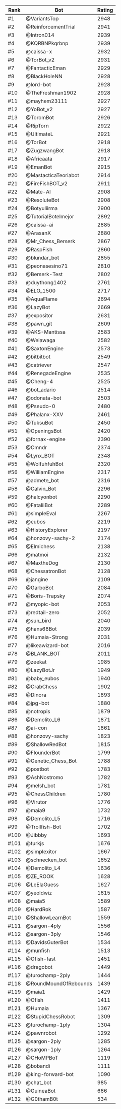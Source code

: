 Rank|Bot|Rating
---|---|---
#1|@VariantsTop|2948
#2|@ReinforcementTrial|2941
#3|@Intron014|2939
#4|@KQRBNPkqrbnp|2939
#5|@caissa-x|2932
#6|@TorBot_v2|2931
#7|@FantacticEman|2929
#8|@BlackHoleNN|2928
#9|@lord-bot|2928
#10|@TheFreshman1902|2928
#11|@mayhem23111|2927
#12|@YoBot_v2|2927
#13|@ToromBot|2926
#14|@RipTorn|2922
#15|@UltimateL|2921
#16|@TorBot|2918
#17|@ZugzwangBot|2918
#18|@Africaata|2917
#19|@EmanBot|2915
#20|@MastacticaTeoriabot|2914
#21|@FireFishBOT_v2|2911
#22|@Mate-AI|2908
#23|@ResoluteBot|2908
#24|@Botyuliirma|2900
#25|@TutorialBotelmejor|2892
#26|@caissa-ai|2885
#27|@ArasanX|2880
#28|@Mr_Chess_Berserk|2867
#29|@RaspFish|2860
#30|@blundar_bot|2855
#31|@peonasesino71|2810
#32|@Berserk-Test|2802
#33|@duythong1402|2761
#34|@ELO_1500|2717
#35|@AquaFlame|2694
#36|@LazyBot|2669
#37|@expositor|2631
#38|@pawn_git|2609
#39|@AKS-Mantissa|2583
#40|@Weiawaga|2582
#41|@SaxtonEngine|2573
#42|@bitbitbot|2549
#43|@catriever|2547
#44|@RenegadeEngine|2535
#45|@Cheng-4|2525
#46|@bot_adario|2514
#47|@odonata-bot|2503
#48|@Pseudo-0|2480
#49|@Phalanx-XXV|2461
#50|@TuksuBot|2450
#51|@OpeningsBot|2420
#52|@fornax-engine|2390
#53|@Cmndr|2374
#54|@Lynx_BOT|2348
#55|@WolfuhfuhBot|2320
#56|@WilliamEngine|2317
#57|@admete_bot|2316
#58|@Calvin_Bot|2296
#59|@halcyonbot|2290
#60|@FataliiBot|2289
#61|@simpleEval|2267
#62|@eubos|2219
#63|@HistoryExplorer|2197
#64|@honzovy-sachy-2|2174
#65|@Elmichess|2138
#66|@matmoi|2132
#67|@MaxtheDog|2130
#68|@ChessatronBot|2128
#69|@jangine|2109
#70|@GarboBot|2084
#71|@Boris-Trapsky|2074
#72|@myopic-bot|2053
#73|@redtail-zero|2052
#74|@sun_bird|2040
#75|@hans68Bot|2039
#76|@Humaia-Strong|2031
#77|@likeawizard-bot|2016
#78|@BLANK_BOT|2011
#79|@zeekat|1985
#80|@LazyBotJr|1949
#81|@baby_eubos|1940
#82|@CrabChess|1902
#83|@Dinora|1893
#84|@jpg-bot|1880
#85|@notropis|1879
#86|@Demolito_L6|1871
#87|@ai-con|1861
#88|@honzovy-sachy|1823
#89|@ShallowRedBot|1815
#90|@FlounderBot|1799
#91|@Genetic_Chess_Bot|1788
#92|@postbot|1783
#93|@AshNostromo|1782
#94|@melsh_bot|1781
#95|@ChessChildren|1780
#96|@Virutor|1776
#97|@maia9|1732
#98|@Demolito_L5|1716
#99|@Trollfish-Bot|1702
#100|@Jibbby|1693
#101|@turkjs|1676
#102|@simplexitor|1667
#103|@schnecken_bot|1652
#104|@Demolito_L4|1636
#105|@ZE_ROOK|1628
#106|@LeElaGuess|1627
#107|@yeoldwiz|1615
#108|@maia5|1589
#109|@HardRok|1587
#110|@ShallowLearnBot|1559
#111|@sargon-4ply|1556
#112|@sargon-3ply|1546
#113|@DavidsGuterBot|1534
#114|@munfish|1513
#115|@Ofish-fast|1451
#116|@dragobot|1449
#117|@turochamp-2ply|1444
#118|@RoundMoundOfRebounds|1439
#119|@maia1|1429
#120|@Ofish|1411
#121|@Humaia|1367
#122|@StupidChessRobot|1309
#123|@turochamp-1ply|1304
#124|@pawnrobot|1292
#125|@sargon-2ply|1285
#126|@sargon-1ply|1264
#127|@CHoMPBoT|1119
#128|@bobandi|1111
#129|@king-forward-bot|1090
#130|@chat_bot|985
#131|@GuineaBot|666
#132|@G0thamB0t|534
